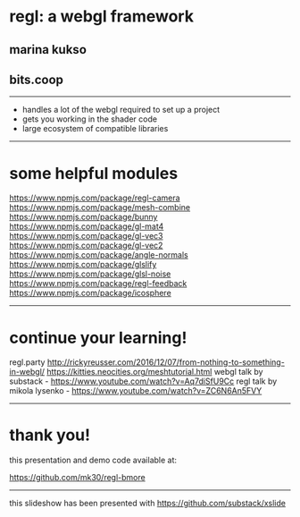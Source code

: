 # regl: a webgl framework

## marina kukso
## bits.coop

---

* handles a lot of the webgl required to set up a project
* gets you working in the shader code
* large ecosystem of compatible libraries

---

# some helpful modules

https://www.npmjs.com/package/regl-camera
https://www.npmjs.com/package/mesh-combine
https://www.npmjs.com/package/bunny
https://www.npmjs.com/package/gl-mat4
https://www.npmjs.com/package/gl-vec3
https://www.npmjs.com/package/gl-vec2
https://www.npmjs.com/package/angle-normals
https://www.npmjs.com/package/glslify
https://www.npmjs.com/package/glsl-noise
https://www.npmjs.com/package/regl-feedback
https://www.npmjs.com/package/icosphere

---

# continue your learning!

regl.party
http://rickyreusser.com/2016/12/07/from-nothing-to-something-in-webgl/
https://kitties.neocities.org/meshtutorial.html
webgl talk by substack - https://www.youtube.com/watch?v=Aq7diSfU9Cc 
regl talk by mikola lysenko - https://www.youtube.com/watch?v=ZC6N6An5FVY

---

# thank you!

this presentation and demo code available at:

https://github.com/mk30/regl-bmore

---

this slideshow has been presented with https://github.com/substack/xslide
